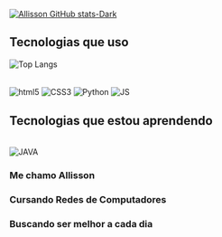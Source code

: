 

[![Allisson GitHub stats-Dark](https://github-readme-stats.vercel.app/api?username=AllissonDEV&show_icons=true&theme=dark#gh-dark-mode-only)](https://github.com/AllissonDEV)


## Tecnologias que uso

![Top Langs](https://github-readme-stats.vercel.app/api/top-langs/?username=AllissonDEV&hide_progress=true)

<div style="display: inline_block"><br/>
<img align="center" alt="html5" src="https://img.shields.io/badge/HTML5-E34F26?style=for-the-badge&logo=html5&logoColor=white" />
<img align="center" alt="CSS3" src="https://img.shields.io/badge/CSS3-1572B6?style=for-the-badge&logo=css3&logoColor=white" />
<img align="center" alt="Python" src="https://img.shields.io/badge/Python-14354C?style=for-the-badge&logo=python&logoColor=white" />
<img align="center" alt="JS" src="https://img.shields.io/badge/JavaScript-F7DF1E?style=for-the-badge&logo=javascript&logoColor=black" />
</div>

## Tecnologias que estou aprendendo
<div style="display: inline_block"><br/>
<img align="center" alt="JAVA" src="https://img.shields.io/badge/Java-ED8B00?style=for-the-badge&logo=openjdk&logoColor=white" />
</div>


### Me chamo Allisson
### Cursando Redes de Computadores
### Buscando ser melhor a cada dia

